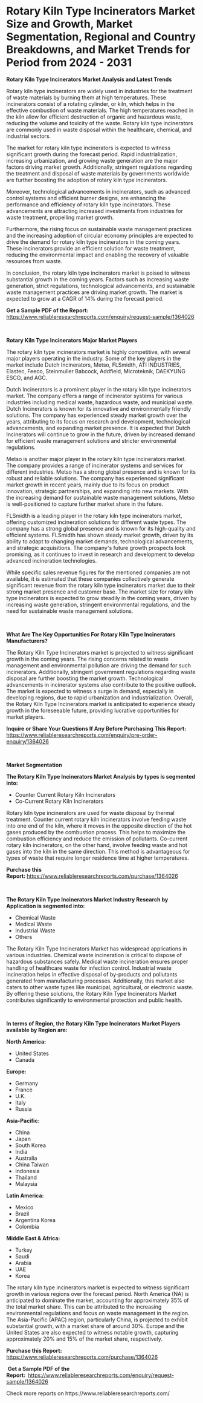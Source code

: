 <p><h1>Rotary Kiln Type Incinerators Market Size and Growth, Market Segmentation, Regional and Country Breakdowns, and Market Trends for Period from 2024 -  2031</h1></p><p><strong>Rotary Kiln Type Incinerators Market Analysis and Latest Trends</strong></p>
<p><p>Rotary kiln type incinerators are widely used in industries for the treatment of waste materials by burning them at high temperatures. These incinerators consist of a rotating cylinder, or kiln, which helps in the effective combustion of waste materials. The high temperatures reached in the kiln allow for efficient destruction of organic and hazardous waste, reducing the volume and toxicity of the waste. Rotary kiln type incinerators are commonly used in waste disposal within the healthcare, chemical, and industrial sectors.</p><p>The market for rotary kiln type incinerators is expected to witness significant growth during the forecast period. Rapid industrialization, increasing urbanization, and growing waste generation are the major factors driving market growth. Additionally, stringent regulations regarding the treatment and disposal of waste materials by governments worldwide are further boosting the adoption of rotary kiln type incinerators.</p><p>Moreover, technological advancements in incinerators, such as advanced control systems and efficient burner designs, are enhancing the performance and efficiency of rotary kiln type incinerators. These advancements are attracting increased investments from industries for waste treatment, propelling market growth.</p><p>Furthermore, the rising focus on sustainable waste management practices and the increasing adoption of circular economy principles are expected to drive the demand for rotary kiln type incinerators in the coming years. These incinerators provide an efficient solution for waste treatment, reducing the environmental impact and enabling the recovery of valuable resources from waste.</p><p>In conclusion, the rotary kiln type incinerators market is poised to witness substantial growth in the coming years. Factors such as increasing waste generation, strict regulations, technological advancements, and sustainable waste management practices are driving market growth. The market is expected to grow at a CAGR of 14% during the forecast period.</p></p>
<p><strong>Get a Sample PDF of the Report:&nbsp;</strong> <a href="https://www.reliableresearchreports.com/enquiry/request-sample/1364026">https://www.reliableresearchreports.com/enquiry/request-sample/1364026</a></p>
<p>&nbsp;</p>
<p><strong>Rotary Kiln Type Incinerators Major Market Players</strong></p>
<p><p>The rotary kiln type incinerators market is highly competitive, with several major players operating in the industry. Some of the key players in the market include Dutch Incinerators, Metso, FLSmidth, ATI INDUSTRIES, Elastec, Feeco, Steinmuller Babcock, Addfield, Microteknik, DAEKYUNG ESCO, and AGC. </p><p>Dutch Incinerators is a prominent player in the rotary kiln type incinerators market. The company offers a range of incinerator systems for various industries including medical waste, hazardous waste, and municipal waste. Dutch Incinerators is known for its innovative and environmentally friendly solutions. The company has experienced steady market growth over the years, attributing to its focus on research and development, technological advancements, and expanding market presence. It is expected that Dutch Incinerators will continue to grow in the future, driven by increased demand for efficient waste management solutions and stricter environmental regulations.</p><p>Metso is another major player in the rotary kiln type incinerators market. The company provides a range of incinerator systems and services for different industries. Metso has a strong global presence and is known for its robust and reliable solutions. The company has experienced significant market growth in recent years, mainly due to its focus on product innovation, strategic partnerships, and expanding into new markets. With the increasing demand for sustainable waste management solutions, Metso is well-positioned to capture further market share in the future.</p><p>FLSmidth is a leading player in the rotary kiln type incinerators market, offering customized incineration solutions for different waste types. The company has a strong global presence and is known for its high-quality and efficient systems. FLSmidth has shown steady market growth, driven by its ability to adapt to changing market demands, technological advancements, and strategic acquisitions. The company's future growth prospects look promising, as it continues to invest in research and development to develop advanced incineration technologies.</p><p>While specific sales revenue figures for the mentioned companies are not available, it is estimated that these companies collectively generate significant revenue from the rotary kiln type incinerators market due to their strong market presence and customer base. The market size for rotary kiln type incinerators is expected to grow steadily in the coming years, driven by increasing waste generation, stringent environmental regulations, and the need for sustainable waste management solutions.</p></p>
<p>&nbsp;</p>
<p><strong>What Are The Key Opportunities For Rotary Kiln Type Incinerators Manufacturers?</strong></p>
<p><p>The Rotary Kiln Type Incinerators market is projected to witness significant growth in the coming years. The rising concerns related to waste management and environmental pollution are driving the demand for such incinerators. Additionally, stringent government regulations regarding waste disposal are further boosting the market growth. Technological advancements in incinerator systems also contribute to the positive outlook. The market is expected to witness a surge in demand, especially in developing regions, due to rapid urbanization and industrialization. Overall, the Rotary Kiln Type Incinerators market is anticipated to experience steady growth in the foreseeable future, providing lucrative opportunities for market players.</p></p>
<p><strong>Inquire or Share Your Questions If Any Before Purchasing This Report:</strong> <a href="https://www.reliableresearchreports.com/enquiry/pre-order-enquiry/1364026">https://www.reliableresearchreports.com/enquiry/pre-order-enquiry/1364026</a></p>
<p>&nbsp;</p>
<p><strong>Market Segmentation</strong></p>
<p><strong>The Rotary Kiln Type Incinerators Market Analysis by types is segmented into:</strong></p>
<p><ul><li>Counter Current Rotary Kiln Incinerators</li><li>Co-Current Rotary Kiln Incinerators</li></ul></p>
<p><p>Rotary kiln type incinerators are used for waste disposal by thermal treatment. Counter current rotary kiln incinerators involve feeding waste into one end of the kiln, where it moves in the opposite direction of the hot gases produced by the combustion process. This helps to maximize the combustion efficiency and reduce the emission of pollutants. Co-current rotary kiln incinerators, on the other hand, involve feeding waste and hot gases into the kiln in the same direction. This method is advantageous for types of waste that require longer residence time at higher temperatures.</p></p>
<p><strong>Purchase this Report:&nbsp;</strong><a href="https://www.reliableresearchreports.com/purchase/1364026">https://www.reliableresearchreports.com/purchase/1364026</a></p>
<p>&nbsp;</p>
<p><strong>The Rotary Kiln Type Incinerators Market Industry Research by Application is segmented into:</strong></p>
<p><ul><li>Chemical Waste</li><li>Medical Waste</li><li>Industrial Waste</li><li>Others</li></ul></p>
<p><p>The Rotary Kiln Type Incinerators Market has widespread applications in various industries. Chemical waste incineration is critical to dispose of hazardous substances safely. Medical waste incineration ensures proper handling of healthcare waste for infection control. Industrial waste incineration helps in effective disposal of by-products and pollutants generated from manufacturing processes. Additionally, this market also caters to other waste types like municipal, agricultural, or electronic waste. By offering these solutions, the Rotary Kiln Type Incinerators Market contributes significantly to environmental protection and public health.</p></p>
<p>&nbsp;</p>
<p><strong>In terms of Region, the Rotary Kiln Type Incinerators Market Players available by Region are:</strong></p>
<p>
    <p> <strong> North America: </strong>
        <ul>
            <li>United States</li>
            <li>Canada</li>
        </ul>
        </p> 
    <p> <strong> Europe: </strong>
        <ul>
            <li>Germany</li>
            <li>France</li>
            <li>U.K.</li>
            <li>Italy</li>
            <li>Russia</li>
        </ul>
        </p> 
    <p> <strong> Asia-Pacific: </strong>
        <ul>
            <li>China</li>
            <li>Japan</li>
            <li>South Korea</li>
            <li>India</li>
            <li>Australia</li>
            <li>China Taiwan</li>
            <li>Indonesia</li>
            <li>Thailand</li>
            <li>Malaysia</li>
        </ul>
        </p> 
    <p> <strong> Latin America: </strong>
        <ul>
            <li>Mexico</li>
            <li>Brazil</li>
            <li>Argentina Korea</li>
            <li>Colombia</li>
        </ul>
        </p> 
    <p> <strong> Middle East & Africa: </strong>
        <ul>
            <li>Turkey</li>
            <li>Saudi</li>
            <li>Arabia</li>
            <li>UAE</li>
            <li>Korea</li>
        </ul>
    </p>
    </p>
<p><p>The rotary kiln type incinerators market is expected to witness significant growth in various regions over the forecast period. North America (NA) is anticipated to dominate the market, accounting for approximately 35% of the total market share. This can be attributed to the increasing environmental regulations and focus on waste management in the region. The Asia-Pacific (APAC) region, particularly China, is projected to exhibit substantial growth, with a market share of around 30%. Europe and the United States are also expected to witness notable growth, capturing approximately 20% and 15% of the market share, respectively.</p></p>
<p><strong>Purchase this Report: </strong><a href="https://www.reliableresearchreports.com/purchase/1364026">https://www.reliableresearchreports.com/purchase/1364026</a></p>
<p>&nbsp;<strong>Get a Sample PDF of the Report:&nbsp;&nbsp;</strong><a href="https://www.reliableresearchreports.com/enquiry/request-sample/1364026">https://www.reliableresearchreports.com/enquiry/request-sample/1364026</a></p>
<p><strong></strong></p>
<p>Check more reports on https://www.reliableresearchreports.com/</p>